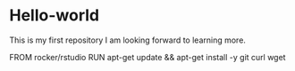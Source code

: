 # Hello-world
This is my first repository
I am looking forward to learning more. 

FROM rocker/rstudio
RUN apt-get update && apt-get install -y git curl wget
